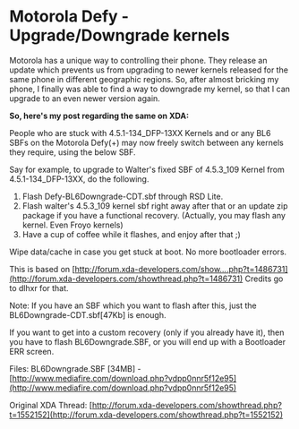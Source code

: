 # Motorola Defy - Upgrade/Downgrade kernels

<!--[options]
date: 2012-03-18T00:00:00.000Z
title: null
url: 2012/03/motorola-defy-upgradedowngrade-kernels.html
-->

Motorola has a unique way to controlling their phone. They release an update which prevents us from upgrading to newer kernels released for the same phone in different geographic regions. So, after almost bricking my phone, I finally was able to find a way to downgrade my kernel, so that I can upgrade to an even newer version again.

**So, here's my post regarding the same on XDA:**

People who are stuck with 4.5.1-134_DFP-13XX Kernels and or any BL6 SBFs on the Motorola Defy(+) may now freely switch between any kernels they require, using the below SBF.

Say for example, to upgrade to Walter's fixed SBF of 4.5.3_109 Kernel from 4.5.1-134_DFP-13XX, do the following.

1. Flash Defy-BL6Downgrade-CDT.sbf through RSD Lite.
1. Flash walter's 4.5.3_109 kernel sbf right away after that or an update zip package if you have a functional recovery. (Actually, you may flash any kernel. Even Froyo kernels)
1. Have a cup of coffee while it flashes, and enjoy after that ;)

Wipe data/cache in case you get stuck at boot. No more bootloader errors.

This is based on [http://forum.xda-developers.com/show....php?t=1486731](http://forum.xda-developers.com/showthread.php?t=1486731)
Credits go to dlhxr for that.

Note: If you have an SBF which you want to flash after this, just the BL6Downgrade-CDT.sbf[47Kb] is enough.

If you want to get into a custom recovery (only if you already have it), then you have to flash BL6Downgrade.SBF, or you will end up with a Bootloader ERR screen.

Files:
BL6Downgrade.SBF [34MB] - [http://www.mediafire.com/download.php?vdpp0nnr5f12e95](http://www.mediafire.com/download.php?vdpp0nnr5f12e95)

Original XDA Thread: [http://forum.xda-developers.com/showthread.php?t=1552152](http://forum.xda-developers.com/showthread.php?t=1552152)